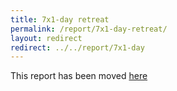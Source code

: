 ```yaml
---
title: 7x1-day retreat
permalink: /report/7x1-day-retreat/
layout: redirect
redirect: ../../report/7x1-day
---
```


This report has been moved [here](/report/7x1-day/)
